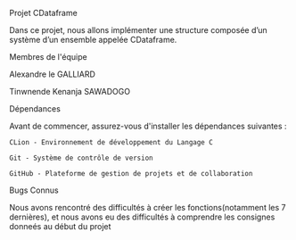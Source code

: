 Projet CDataframe


Dans ce projet, nous allons implémenter une structure composée d’un système d’un ensemble appelée CDataframe. 


Membres de l'équipe 
  
  Alexandre le GALLIARD
 
  Tinwnende Kenanja SAWADOGO


Dépendances
 
  Avant de commencer, assurez-vous d'installer les dépendances suivantes :
    
    CLion - Environnement de développement du Langage C
    
    Git - Système de contrôle de version
    
    GitHub - Plateforme de gestion de projets et de collaboration


Bugs Connus 

  Nous avons rencontré des difficultés à créer les fonctions(notamment les 7 dernières), et nous avons eu des difficultés à comprendre les consignes donneés au début du projet
